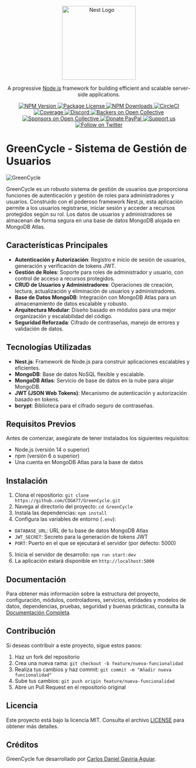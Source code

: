 <p align="center">
 <a href="http://nestjs.com/" target="blank">
   <img src="https://nestjs.com/img/logo-small.svg" width="200" alt="Nest Logo" />
 </a>
</p>

<p align="center">
 A progressive <a href="http://nodejs.org" target="_blank">Node.js</a> framework for building efficient and scalable server-side applications.
</p>

<p align="center">
 <a href="https://www.npmjs.com/~nestjscore" target="_blank">
   <img src="https://img.shields.io/npm/v/@nestjs/core.svg" alt="NPM Version" />
 </a>
 <a href="https://www.npmjs.com/~nestjscore" target="_blank">
   <img src="https://img.shields.io/npm/l/@nestjs/core.svg" alt="Package License" />
 </a>
 <a href="https://www.npmjs.com/~nestjscore" target="_blank">
   <img src="https://img.shields.io/npm/dm/@nestjs/common.svg" alt="NPM Downloads" />
 </a>
 <a href="https://circleci.com/gh/nestjs/nest" target="_blank">
   <img src="https://img.shields.io/circleci/build/github/nestjs/nest/master" alt="CircleCI" />
 </a>
 <a href="https://coveralls.io/github/nestjs/nest?branch=master" target="_blank">
   <img src="https://coveralls.io/repos/github/nestjs/nest/badge.svg?branch=master#9" alt="Coverage" />
 </a>
 <a href="https://discord.gg/G7Qnnhy" target="_blank">
   <img src="https://img.shields.io/badge/discord-online-brightgreen.svg" alt="Discord"/>
 </a>
 <a href="https://opencollective.com/nest#backer" target="_blank">
   <img src="https://opencollective.com/nest/backers/badge.svg" alt="Backers on Open Collective" />
 </a>
 <a href="https://opencollective.com/nest#sponsor" target="_blank">
   <img src="https://opencollective.com/nest/sponsors/badge.svg" alt="Sponsors on Open Collective" />
 </a>
 <a href="https://paypal.me/kamilmysliwiec" target="_blank">
   <img src="https://img.shields.io/badge/Donate-PayPal-ff3f59.svg" alt="Donate PayPal"/>
 </a>
 <a href="https://opencollective.com/nest#sponsor" target="_blank">
   <img src="https://img.shields.io/badge/Support%20us-Open%20Collective-41B883.svg" alt="Support us" />
 </a>
 <a href="https://twitter.com/nestframework" target="_blank">
   <img src="https://img.shields.io/twitter/follow/nestframework.svg?style=social&label=Follow" alt="Follow on Twitter" />
 </a>
</p>

# GreenCycle - Sistema de Gestión de Usuarios

![GreenCycle](../logo.png)

GreenCycle es un robusto sistema de gestión de usuarios que proporciona funciones de autenticación y gestión de roles para administradores y usuarios. Construido con el poderoso framework Nest.js, esta aplicación permite a los usuarios registrarse, iniciar sesión y acceder a recursos protegidos según su rol. Los datos de usuarios y administradores se almacenan de forma segura en una base de datos MongoDB alojada en MongoDB Atlas.

## Características Principales

- **Autenticación y Autorización**: Registro e inicio de sesión de usuarios, generación y verificación de tokens JWT.
- **Gestión de Roles**: Soporte para roles de administrador y usuario, con control de acceso a recursos protegidos.
- **CRUD de Usuarios y Administradores**: Operaciones de creación, lectura, actualización y eliminación de usuarios y administradores.
- **Base de Datos MongoDB**: Integración con MongoDB Atlas para un almacenamiento de datos escalable y robusto.
- **Arquitectura Modular**: Diseño basado en módulos para una mejor organización y escalabilidad del código.
- **Seguridad Reforzada**: Cifrado de contraseñas, manejo de errores y validación de datos.

## Tecnologías Utilizadas

- **Nest.js**: Framework de Node.js para construir aplicaciones escalables y eficientes.
- **MongoDB**: Base de datos NoSQL flexible y escalable.
- **MongoDB Atlas**: Servicio de base de datos en la nube para alojar MongoDB.
- **JWT (JSON Web Tokens)**: Mecanismo de autenticación y autorización basado en tokens.
- **bcrypt**: Biblioteca para el cifrado seguro de contraseñas.

## Requisitos Previos

Antes de comenzar, asegúrate de tener instalados los siguientes requisitos:

- Node.js (versión 14 o superior)
- npm (versión 6 o superior)
- Una cuenta en MongoDB Atlas para la base de datos

## Instalación

1. Clona el repositorio: `git clone https://github.com/CDGA77/GreenCycle.git`
2. Navega al directorio del proyecto: `cd GreenCycle`
3. Instala las dependencias: `npm install`
4. Configura las variables de entorno (`.env`):
  - `DATABASE_URL`: URL de tu base de datos MongoDB Atlas
  - `JWT_SECRET`: Secreto para la generación de tokens JWT
  - `PORT`: Puerto en el que se ejecutará el servidor (por defecto: 5000)
5. Inicia el servidor de desarrollo: `npm run start:dev`
6. La aplicación estará disponible en `http://localhost:5000`

## Documentación

Para obtener más información sobre la estructura del proyecto, configuración, módulos, controladores, servicios, entidades y modelos de datos, dependencias, pruebas, seguridad y buenas prácticas, consulta la [Documentación Completa](ruta/al/archivo/de/documentacion.md).

## Contribución

Si deseas contribuir a este proyecto, sigue estos pasos:

1. Haz un fork del repositorio
2. Crea una nueva rama: `git checkout -b feature/nueva-funcionalidad`
3. Realiza tus cambios y haz commit: `git commit -m "Añadir nueva funcionalidad"`
4. Sube tus cambios: `git push origin feature/nueva-funcionalidad`
5. Abre un Pull Request en el repositorio original

## Licencia

Este proyecto está bajo la licencia MIT. Consulta el archivo [LICENSE](ruta/al/archivo/LICENSE) para obtener más detalles.

## Créditos

GreenCycle fue desarrollado por [Carlos Daniel Gaviria Aguiar](https://github.com/CDGA77).